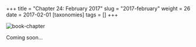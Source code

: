 +++
title = "Chapter 24: February 2017"
slug = "2017-february"
weight = 26
date = 2017-02-01
[taxonomies]
tags = []
+++

![book-chapter](/images/book/oeur/24.jpg)

Coming soon...